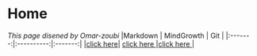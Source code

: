 # Home 
*This page disened by Omar-zoubi*
|Markdown | MindGrowth | Git     |
|:-------:|:----------:|:-------:|
|[click here](https://omar-zoubi.github.io/markdawn/)| [click here ](https://omar-zoubi.github.io/reading-notes/MingGrowth/)|[click here ](https://omar-zoubi.github.io/reading-notes/Git)|
